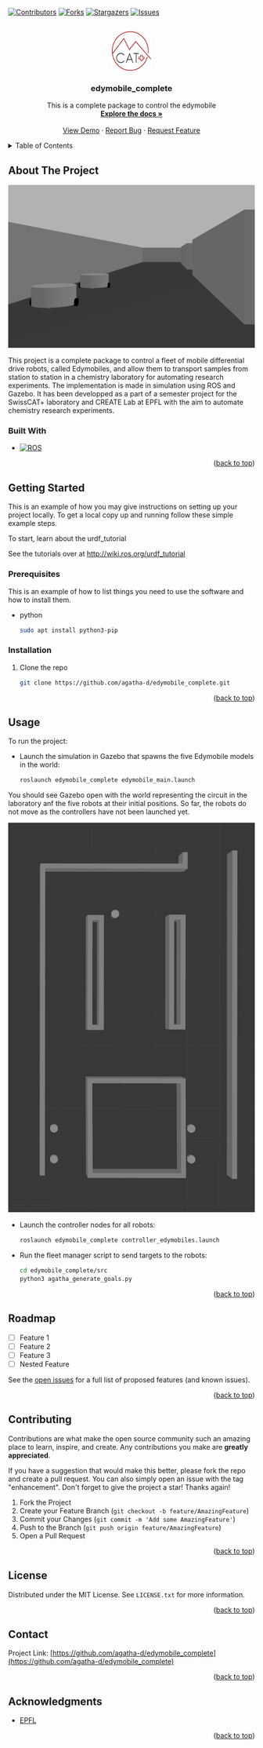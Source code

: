 
<a name="readme-top"></a>

<!-- PROJECT SHIELDS -->
[![Contributors][contributors-shield]][contributors-url]
[![Forks][forks-shield]][forks-url]
[![Stargazers][stars-shield]][stars-url]
[![Issues][issues-shield]][issues-url]

<br />
<div align="center">
  <a href="https://github.com/agatha-d/edymobile_complete">
    <img src="images/logo.png" alt="Logo" width="80" height="80">
  </a>

<h3 align="center">edymobile_complete</h3>

  <p align="center">
    This is a complete package to control the edymobile
    <br />
    <a href="https://github.com/agatha-d/edymobile_complete"><strong>Explore the docs »</strong></a>
    <br />
    <br />
    <a href="https://github.com/agatha-d/edymobile_complete">View Demo</a>
    ·
    <a href="https://github.com/agatha-d/edymobile_complete/issues">Report Bug</a>
    ·
    <a href="https://github.com/agatha-d/edymobile_complete/issues">Request Feature</a>
  </p>
</div>



<!-- TABLE OF CONTENTS -->
<details>
  <summary>Table of Contents</summary>
  <ol>
    <li>
      <a href="#about-the-project">About The Project</a>
      <ul>
        <li><a href="#built-with">Built With</a></li>
      </ul>
    </li>
    <li>
      <a href="#getting-started">Getting Started</a>
      <ul>
        <li><a href="#prerequisites">Prerequisites</a></li>
        <li><a href="#installation">Installation</a></li>
      </ul>
    </li>
    <li><a href="#usage">Usage</a></li>
    <li><a href="#roadmap">Roadmap</a></li>
    <li><a href="#contributing">Contributing</a></li>
    <li><a href="#license">License</a></li>
    <li><a href="#contact">Contact</a></li>
    <li><a href="#acknowledgments">Acknowledgments</a></li>
  </ol>
</details>



<!-- ABOUT THE PROJECT -->
## About The Project

[![EdyMobile][robots-in-world]](https://github.com/agatha-d/edymobile_complete)

This project is a complete package to control a fleet of mobile differential drive robots, called Edymobiles, and allow them to transport samples from station to station in a chemistry laboratory for automating research experiments. The implementation is made in simulation using ROS and Gazebo. It has been developped as a part of a semester project for the SwissCAT+ laboratory and CREATE Lab at EPFL with the aim to automate chemistry research experiments.



### Built With

* [![ROS][Ros.org]][Ros-url]

<p align="right">(<a href="#readme-top">back to top</a>)</p>



<!-- GETTING STARTED -->
## Getting Started

This is an example of how you may give instructions on setting up your project locally.
To get a local copy up and running follow these simple example steps.

To start, learn about the urdf_tutorial

See the tutorials over at http://wiki.ros.org/urdf_tutorial


### Prerequisites

This is an example of how to list things you need to use the software and how to install them.
* python
  ```sh
  sudo apt install python3-pip
  ```

### Installation

1. Clone the repo
   ```sh
   git clone https://github.com/agatha-d/edymobile_complete.git
   ```

<p align="right">(<a href="#readme-top">back to top</a>)</p>



<!-- USAGE EXAMPLES -->
## Usage

To run the project:

* Launch the simulation in Gazebo that spawns the five Edymobile models in the world:
  ```sh
  roslaunch edymobile_complete edymobile_main.launch
  ```

You should see Gazebo open with the world representing the circuit in the laboratory anf the five robots at their initial positions. So far, the robots do not move as the controllers have not been launched yet.

[![EdyMobile][robots-in-map]](https://github.com/agatha-d/edymobile_complete)


* Launch the controller nodes for all robots:
  ```sh
  roslaunch edymobile_complete controller_edymobiles.launch
  ```

* Run the fleet manager script to send targets to the robots:
  ```sh
  cd edymobile_complete/src
  python3 agatha_generate_goals.py
  ```



<p align="right">(<a href="#readme-top">back to top</a>)</p>



<!-- ROADMAP -->
## Roadmap

- [ ] Feature 1
- [ ] Feature 2
- [ ] Feature 3
- [ ] Nested Feature

See the [open issues](https://github.com/agatha-d/edymobile_complete/issues) for a full list of proposed features (and known issues).

<p align="right">(<a href="#readme-top">back to top</a>)</p>



<!-- CONTRIBUTING -->
## Contributing

Contributions are what make the open source community such an amazing place to learn, inspire, and create. Any contributions you make are **greatly appreciated**.

If you have a suggestion that would make this better, please fork the repo and create a pull request. You can also simply open an issue with the tag "enhancement".
Don't forget to give the project a star! Thanks again!

1. Fork the Project
2. Create your Feature Branch (`git checkout -b feature/AmazingFeature`)
3. Commit your Changes (`git commit -m 'Add some AmazingFeature'`)
4. Push to the Branch (`git push origin feature/AmazingFeature`)
5. Open a Pull Request

<p align="right">(<a href="#readme-top">back to top</a>)</p>



<!-- LICENSE -->
## License

Distributed under the MIT License. See `LICENSE.txt` for more information.

<p align="right">(<a href="#readme-top">back to top</a>)</p>



<!-- CONTACT -->
## Contact

Project Link: [https://github.com/agatha-d/edymobile_complete](https://github.com/agatha-d/edymobile_complete)

<p align="right">(<a href="#readme-top">back to top</a>)</p>



<!-- ACKNOWLEDGMENTS -->
## Acknowledgments

* [EPFL](https://www.epfl.ch/en/)

<p align="right">(<a href="#readme-top">back to top</a>)</p>



<!-- MARKDOWN LINKS & IMAGES -->
<!-- https://www.markdownguide.org/basic-syntax/#reference-style-links -->
[contributors-shield]: https://img.shields.io/github/contributors/github_username/repo_name.svg?style=for-the-badge
[contributors-url]: https://github.com/github_username/repo_name/graphs/contributors
[forks-shield]: https://img.shields.io/github/forks/github_username/repo_name.svg?style=for-the-badge
[forks-url]: https://github.com/agatha-d/edymobile_complete/forks
[stars-shield]: https://img.shields.io/github/stars/github_username/repo_name.svg?style=for-the-badge
[stars-url]:https://github.com/agatha-d/edymobile_complete/stargazers
[issues-shield]: https://img.shields.io/github/issues/github_username/repo_name.svg?style=for-the-badge
[issues-url]: https://github.com/agatha-d/edymobile_complete/issues
[license-shield]: https://img.shields.io/github/license/github_username/repo_name.svg?style=for-the-badge
[license-url]: https://github.com/github_username/repo_name/blob/master/LICENSE.txt
[product-screenshot]: images/screenshot.png
[robots-in-map]: images/map.png
[robots-in-world]: images/robots.png
[Ros.org]: https://img.shields.io/ros/v/humble/vision_msgs
[Ros-url]: https://www.ros.org/
